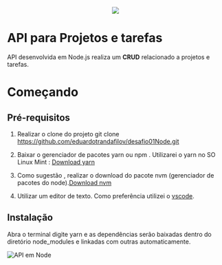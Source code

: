 <p align="center">
  <img src="https://user-images.githubusercontent.com/9969265/64390860-ddc75280-d01c-11e9-8d65-4f3e46a56b59.png">
</p>

# API para Projetos e tarefas 

API desenvolvida em Node.js realiza um **CRUD** relacionado a projetos e tarefas.

# Começando

## Pré-requisitos

1. Realizar o clone do projeto git clone https://github.com/eduardotrandafilov/desafio01Node.git

2. Baixar o gerenciador de pacotes yarn ou npm . Utilizarei o yarn no SO Linux Mint : [Download yarn](https://github.com/yarnpkg/yarn/releases/tag/v1.17.3)

3. Como sugestão , realizar o download do pacote nvm (gerenciador de pacotes do node).[Download nvm](https://github.com/nvm-sh/nvm)

4. Utilizar um editor de texto. Como preferência utilizei o [vscode](https://code.visualstudio.com/download).

## Instalação

Abra o terminal digite yarn e as dependências serão baixadas dentro do diretório node_modules e linkadas com outras automaticamente.

![API em Node](https://user-images.githubusercontent.com/9969265/64391773-5da2ec00-d020-11e9-9a0e-8338268bb786.gif)





